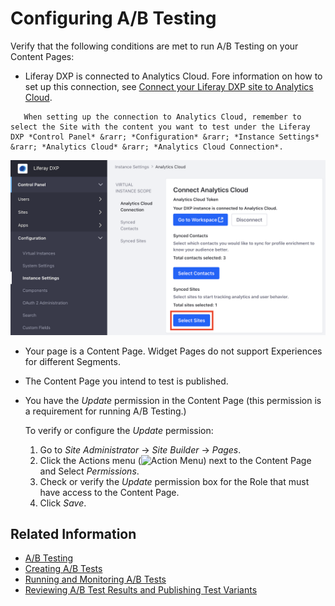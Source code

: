 # Configuring A/B Testing

Verify that the following conditions are met to run A/B Testing on your Content Pages:

- Liferay DXP is connected to Analytics Cloud. Fore information on how to set up this connection, see [Connect your Liferay DXP site to Analytics Cloud](/../../../../connect-liferay-dxp-to-ac.md).

```note::
   When setting up the connection to Analytics Cloud, remember to select the Site with the content you want to test under the Liferay DXP *Control Panel* &rarr; *Configuration* &rarr; *Instance Settings* &rarr; *Analytics Cloud* &rarr; *Analytics Cloud Connection*.
```

![Selecting the Site in the Liferay DXP configuration for Analytics Cloud](configuring-ab-testing/images/01.png)

- Your page is a Content Page. Widget Pages do not support Experiences for different Segments.
- The Content Page you intend to test is published.
- You have the *Update* permission in the Content Page (this permission is a requirement for running A/B Testing.)

  To verify or configure the *Update* permission:

    1. Go to *Site Administrator* &rarr; *Site Builder* &rarr; *Pages*.
    1. Click the Actions menu (![Action Menu](../../../images/icon-actions.png)) next to the Content Page and Select *Permissions*.
    1. Check or verify the *Update* permission box for the Role that must have access to the Content Page.
    1. Click *Save*.

## Related Information

* [A/B Testing](./ab-testing.md)
* [Creating A/B Tests](./creating-ab-tests.md)
* [Running and Monitoring A/B Tests](./running-and-monitoring-ab-tests)
* [Reviewing A/B Test Results and Publishing Test Variants](./reviewing-ab-test-results-and-publishing-test-variants.md)
